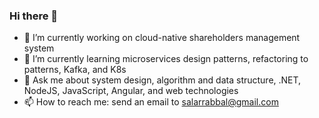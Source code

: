 ### Hi there 👋

<!--
**rabbal/rabbal** is a ✨ _special_ ✨ repository because its `README.md` (this file) appears on your GitHub profile.
- 👯 I’m looking to collaborate on ...
-->


- 🔭 I’m currently working on cloud-native shareholders management system
- 🌱 I’m currently learning microservices design patterns, refactoring to patterns, Kafka, and K8s
- 💬 Ask me about system design, algorithm and data structure, .NET, NodeJS, JavaScript, Angular, and web technologies
- 📫 How to reach me: send an email to salarrabbal@gmail.com
